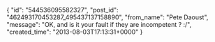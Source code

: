  {
   "id": "544536095582327",
   "post_id": "462493170453287_495437137158890",
   "from_name": "Pete Daoust",
   "message": "OK, and is it your fault if they are incompetent ? :/",
   "created_time": "2013-08-03T17:13:31+0000"
 }
